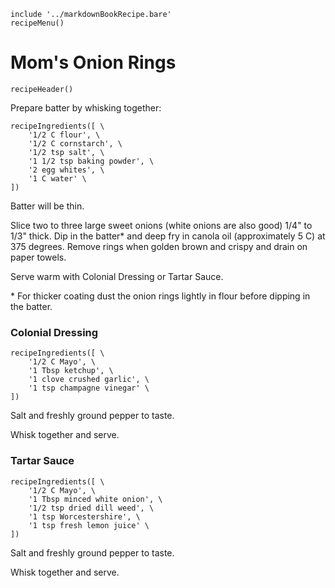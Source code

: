 ~~~ markdown-script
include '../markdownBookRecipe.bare'
recipeMenu()
~~~

# Mom's Onion Rings

~~~ markdown-script
recipeHeader()
~~~

Prepare batter by whisking together:

~~~ markdown-script
recipeIngredients([ \
    '1/2 C flour', \
    '1/2 C cornstarch', \
    '1/2 tsp salt', \
    '1 1/2 tsp baking powder', \
    '2 egg whites', \
    '1 C water' \
])
~~~

Batter will be thin.

Slice two to three large sweet onions (white onions are also good) 1/4" to 1/3" thick. Dip in the
batter* and deep fry in canola oil (approximately 5 C) at 375 degrees. Remove rings when golden
brown and crispy and drain on paper towels.

Serve warm with Colonial Dressing or Tartar Sauce.

\* For thicker coating dust the onion rings lightly in flour before dipping in the batter.


### Colonial Dressing

~~~ markdown-script
recipeIngredients([ \
    '1/2 C Mayo', \
    '1 Tbsp ketchup', \
    '1 clove crushed garlic', \
    '1 tsp champagne vinegar' \
])
~~~

Salt and freshly ground pepper to taste.

Whisk together and serve.


### Tartar Sauce

~~~ markdown-script
recipeIngredients([ \
    '1/2 C Mayo', \
    '1 Tbsp minced white onion', \
    '1/2 tsp dried dill weed', \
    '1 tsp Worcestershire', \
    '1 tsp fresh lemon juice' \
])
~~~

Salt and freshly ground pepper to taste.

Whisk together and serve.
